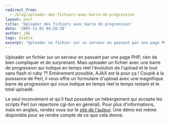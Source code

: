 ```yaml
---
redirect_from:
  - /blog/uploader-des-fichiers-avec-barre-de-progression
layout: post
title: 'Uploader des fichiers avec barre de progression'
date: '2005-11-02 04:28:38'
author: j0k
tags: blabla
excerpt: "Uploader un fichier sur un serveur en passant par une page PHP, rien de bien compliquer et de surprenant. Mais uploader un fichier avec une barre de progression qui indique en temps réel l'évolution de l'upload et le tout sans flash ni ruby ??     \nEntièrement possible, AJAX est là pour ça !   Couplé à la puissance de Perl, il vous offre un formulaire      …"
---
```


Uploader un fichier sur un serveur en passant par une page PHP, rien de bien compliquer et de surprenant. Mais uploader un fichier avec une barre de progression qui indique en temps réel l'évolution de l'upload et le tout sans flash ni ruby ??
Entièrement possible, AJAX est là pour ça !   Couplé à la puissance de Perl, il vous offre un formulaire d'upload avec une magnifique barre de progression qui vous indique en temps réel le temps restant et le total uploadé.

Le seul inconvénient et qu'il faut posséder un hébergement qui accepte les scripts Perl (un répertoire cgi-bin en général).   Pour plus d'informations, mais en anglais, rendez vous sur le [site de l'auteur](http://encodable.com/tech/ajaxupload/). Une démo est même disponible pour se rendre compte de ce que cela donne.
